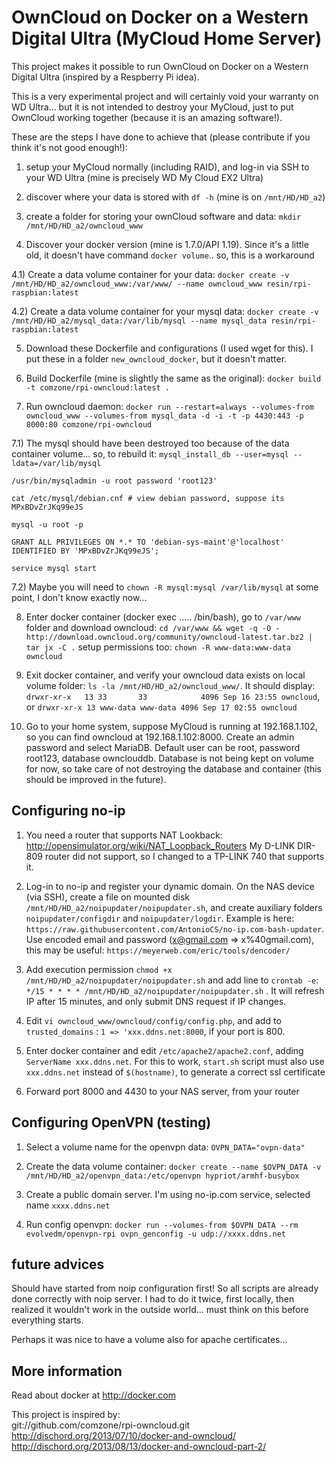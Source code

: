 # OwnCloud on Docker on a Western Digital Ultra (MyCloud Home Server)

This project makes it possible to run OwnCloud on Docker on a Western Digital Ultra (inspired by a Respberry Pi idea).

This is a very experimental project and will certainly void your warranty on WD Ultra... but it is not intended to destroy your MyCloud, just to put OwnCloud working together (because it is an amazing software!).

These are the steps I have done to achieve that (please contribute if you think it's not good enough!):

1) setup your MyCloud normally (including RAID), and log-in via SSH to your WD Ultra (mine is precisely WD My Cloud EX2 Ultra)

2) discover where your data is stored with `df -h` (mine is on `/mnt/HD/HD_a2`)

3) create a folder for storing your ownCloud software and data: `mkdir /mnt/HD/HD_a2/owncloud_www`

4) Discover your docker version (mine is 1.7.0/API 1.19). Since it's a little old, it doesn't have command `docker volume`.. so, this is a workaround

4.1) Create a data volume container for your data: `docker create -v /mnt/HD/HD_a2/owncloud_www:/var/www/ --name owncloud_www resin/rpi-raspbian:latest`

4.2) Create a data volume container for your mysql data: `docker create -v /mnt/HD/HD_a2/mysql_data:/var/lib/mysql --name mysql_data resin/rpi-raspbian:latest`


5) Download these Dockerfile and configurations (I used wget for this). I put these in a folder `new_owncloud_docker`, but it doesn't matter.

6) Build Dockerfile (mine is slightly the same as the original): `docker build -t comzone/rpi-owncloud:latest .`

7) Run owncloud daemon: `docker run --restart=always --volumes-from owncloud_www --volumes-from mysql_data -d -i
 -t -p 4430:443 -p 8000:80 comzone/rpi-owncloud`

7.1) The mysql should have been destroyed too because of the data container volume... so, to rebuild it:
`mysql_install_db --user=mysql --ldata=/var/lib/mysql`

`/usr/bin/mysqladmin -u root password 'root123'`

`cat /etc/mysql/debian.cnf # view debian password, suppose its MPxBDvZrJKq99eJS` 

`mysql -u root -p`

`GRANT ALL PRIVILEGES ON *.* TO 'debian-sys-maint'@'localhost' IDENTIFIED BY 'MPxBDvZrJKq99eJS';`

`service mysql start`

7.2) Maybe you will need to `chown -R mysql:mysql /var/lib/mysql` at some point, I don't know exactly now...

8) Enter docker container (docker exec ..... /bin/bash), go to `/var/www` folder and download owncloud: `cd /var/www && wget -q -O - http://download.owncloud.org/community/owncloud-latest.tar.bz2 | tar jx -C .`  setup permissions too: `chown -R www-data:www-data owncloud`

9) Exit docker container, and verify your owncloud data exists on local volume folder: `ls -la /mnt/HD/HD_a2/owncloud_www/`. It should display: `drwxr-xr-x   13 33       33            4096 Sep 16 23:55 owncloud`, or `drwxr-xr-x 13 www-data www-data 4096 Sep 17 02:55 owncloud`

10) Go to your home system, suppose MyCloud is running at 192.168.1.102, so you can find owncloud at 192.168.1.102:8000. Create an admin password and select MariaDB. Default user can be root, password root123, database ownclouddb. Database is not being kept on volume for now, so take care of not destroying the database and container (this should be improved in the future).

## Configuring no-ip

1) You need a router that supports NAT Lookback: http://opensimulator.org/wiki/NAT_Loopback_Routers My D-LINK DIR-809 router did not support, so I changed to a TP-LINK 740 that supports it.

2) Log-in to no-ip and register your dynamic domain. On the NAS device (via SSH), create a file on mounted disk `/mnt/HD/HD_a2/noipupdater/noipupdater.sh`, and create auxiliary folders `noipupdater/configdir` and `noipupdater/logdir`. Example is here: `https://raw.githubusercontent.com/AntonioCS/no-ip.com-bash-updater`. Use encoded email and password (x@gmail.com => x%40gmail.com), this may be useful: `https://meyerweb.com/eric/tools/dencoder/`

3) Add execution permission `chmod +x /mnt/HD/HD_a2/noipupdater/noipupdater.sh` and add line to `crontab -e`: `*/15 * * * * /mnt/HD/HD_a2/noipupdater/noipupdater.sh` . It will refresh IP after 15 minutes, and only submit DNS request if IP changes.

4) Edit `vi owncloud_www/owncloud/config/config.php`, and add to `trusted_domains` : `1 => 'xxx.ddns.net:8000`, if your port is 800.

5) Enter docker container and edit `/etc/apache2/apache2.conf`, adding `ServerName xxx.ddns.net`. For this to work, `start.sh` script must also use `xxx.ddns.net` instead of `$(hostname)`, to generate a correct ssl certificate

6) Forward port 8000 and 4430 to your NAS server, from your router

## Configuring OpenVPN (testing)

1) Select a volume name for the openvpn data: `OVPN_DATA="ovpn-data"`

2) Create the data volume container: `docker create --name $OVPN_DATA -v /mnt/HD/HD_a2/openvpn_data:/etc/openvpn hypriot/armhf-busybox`

3) Create a public domain server. I'm using no-ip.com service, selected name `xxxx.ddns.net`

4) Run config openvpn: `docker run --volumes-from $OVPN_DATA --rm evolvedm/openvpn-rpi ovpn_genconfig -u udp://xxxx.ddns.net`


## future advices

Should have started from noip configuration first! So all scripts are already done correctly with noip server. I had to do it twice, first locally, then realized it wouldn't work in the outside world... must think on this before everything starts.

Perhaps it was nice to have a volume also for apache certificates...

## More information

Read about docker at http://docker.com

This project is inspired by:  
git://github.com/comzone/rpi-owncloud.git
http://dischord.org/2013/07/10/docker-and-owncloud/
http://dischord.org/2013/08/13/docker-and-owncloud-part-2/
